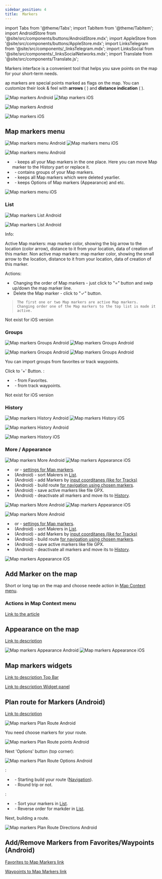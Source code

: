 ```yaml
---
sidebar_position: 4
title:  Markers
---
```

import Tabs from '@theme/Tabs';
import TabItem from '@theme/TabItem';
import AndroidStore from '@site/src/components/buttons/AndroidStore.mdx';
import AppleStore from '@site/src/components/buttons/AppleStore.mdx';
import LinksTelegram from '@site/src/components/_linksTelegram.mdx';
import LinksSocial from '@site/src/components/_linksSocialNetworks.mdx';
import Translate from '@site/src/components/Translate.js';

Markers interface is a convenient tool that helps you save points on the map for your short-term needs.

ap markers are special points marked as flags on the map. You can customize their look & feel with **arrows** (<Translate android="true" ids="show_arrows_on_the_map"/> ) and **distance indication** (<Translate android="true" ids="show_direction"/> ). 


<Tabs groupId="operating-systems">

<TabItem value="def" label="Default" default>

![Map markers Android](@site/static/img/map/map_markers_android.png) ![Map markers iOS](@site/static/img/map/map_markers_ios.png)

</TabItem>

<TabItem value="android" label="Android">

![Map markers Android](@site/static/img/map/map_markers_android.png)

</TabItem>

<TabItem value="ios" label="iOS">

![Map markers iOS](@site/static/img/map/map_markers_ios.png)

</TabItem>

</Tabs>


## Map markers menu

<Tabs groupId="operating-systems">

<TabItem value="def" label="Default" default>

![Map markers menu Android](@site/static/img/personal/markers/map_markers_menu_android.png) ![Map markers menu iOS](@site/static/img/personal/markers/map_markers_menu_ios.png)

</TabItem>

<TabItem value="android" label="Android">

<Translate android="true" ids="android_button_seq"/> <Translate android="true" ids="shared_string_menu,map_markers"/>

![Map markers menu Android](@site/static/img/personal/markers/map_markers_menu_android.png)

- &nbsp;<Translate android="true" ids="shared_string_list"/>  - keeps all your Map markers in the one place. Here you can move Map marker to the History part or replace it.
- &nbsp;<Translate android="true" ids="shared_string_groups"/>  - contains groups of your Map markers. 
- &nbsp;<Translate android="true" ids="shared_string_history"/>  - keeps all Map markers which were deleted yearlier.
- &nbsp;<Translate android="true" ids="shared_string_more_without_dots"/>  - keeps Options of Map markers (Appearance) and etc.


</TabItem>

<TabItem value="ios" label="iOS">

<Translate ios="true" ids="ios_button_seq"/> <Translate ios="true" ids="menu,map_markers"/>

<p> </p>

![Map markers menu iOS](@site/static/img/personal/markers/map_markers_menu_ios.png)

</TabItem>

</Tabs>


### List


<Tabs groupId="operating-systems">

<TabItem value="def" label="Default" default>

![Map markers List Android](@site/static/img/personal/markers/map_markers_list_android.png) 

</TabItem>

<TabItem value="android" label="Android">

<Translate android="true" ids="android_button_seq"/> <Translate android="true" ids="shared_string_menu,map_markers,shared_string_list"/>

<p> </p>

![Map markers List Android](@site/static/img/personal/markers/map_markers_list_android.png) 

Info:

Active Map markers: map marker color, showing the big arrow to the location (color arrow), distance to it from your location, data of creation of this marker.
Non active map markers: map marker color, showing the small arrow to the location, distance to it from your location, data of creation of this marker.

Actions:

- &nbsp;Changing the order of Map markers - just click to "&equals;" button and swip up/down the map marker line.
- &nbsp;Delete the Map marker - click to "&#10003;" button.

> ``` The first one or two Map markers are active Map markers. Changing order one of the Map markers to the top list is made it active. ```

</TabItem>

<TabItem value="ios" label="iOS">

Not exist for iOS version

</TabItem>

</Tabs>



### Groups

<Tabs groupId="operating-systems">

<TabItem value="def" label="Default" default>

![Map markers Groups Android](@site/static/img/personal/markers/map_markers_groups_android.png) ![Map markers Groups Android](@site/static/img/personal/markers/map_markers_groups_add_android.png) 

</TabItem>

<TabItem value="android" label="Android">

![Map markers Groups Android](@site/static/img/personal/markers/map_markers_groups_android.png) ![Map markers Groups Android](@site/static/img/personal/markers/map_markers_groups_add_android.png) 

You can import groups from favorites or track waypoints.

Click to '&#43;' Button.  <Translate android="true" ids="favourites_group"/> :
- &nbsp;<Translate android="true" ids="favourites_group"/>  - from Favorites.
- &nbsp;<Translate android="true" ids="shared_string_gpx_waypoints"/>  - from track waypoints.

</TabItem>

<TabItem value="ios" label="iOS">

Not exist for iOS version

</TabItem>

</Tabs>

### History

<Tabs groupId="operating-systems">

<TabItem value="def" label="Default" default>

![Map markers History Android](@site/static/img/personal/markers/map_markers_history_android.png) ![Map markers History iOS](@site/static/img/personal/markers/map_markers_history_ios.png)

</TabItem>

<TabItem value="android" label="Android">

![Map markers History Android](@site/static/img/personal/markers/map_markers_history_android.png)

</TabItem>

<TabItem value="ios" label="iOS">

![Map markers History iOS](@site/static/img/personal/markers/map_markers_history_ios.png)

</TabItem>

</Tabs>

### More / Appearance 

![Map markers More Android](@site/static/img/personal/markers/map_markers_more_android.png) ![Map markers Appearance iOS](@site/static/img/personal/markers/map_markers_appearance_ios.png) 

- &nbsp;<Translate android="true" ids="appearance_on_the_map"/>  or <Translate ios="true" ids="map_settings_appearance"/>   - [settings for Map markers](/docs/documentation/personal/markers#appearance-on-the-map).
- &nbsp;<Translate android="true" ids="sort_by"/>  (Android) - sort Makrers in [List](/docs/documentation/personal/markers#list-android).
- &nbsp;<Translate android="true" ids="coordinate_input"/>  (Android) - add Markers by [input coorditanes (like for Tracks)](/docs/documentation/personal/tracks#coordinate-input-android)
- &nbsp;<Translate android="true" ids="plan_route"/>  (Android) - build route [for navigation using chosen markers](/docs/documentation/navigation/markers-navigation).
- &nbsp;<Translate android="true" ids="marker_save_as_track"/>  (Android) - save active markers like file GPX.
- &nbsp;<Translate android="true" ids="move_all_to_history"/>  (Android) - deactivate all markers and move its to [History](/docs/documentation/personal/markers#history).


<Tabs groupId="operating-systems">

<TabItem value="def" label="Default" default>

![Map markers More Android](@site/static/img/personal/markers/map_markers_more_android.png) ![Map markers Appearance iOS](@site/static/img/personal/markers/map_markers_appearance_ios.png) 

</TabItem>

<TabItem value="android" label="Android">

![Map markers More Android](@site/static/img/personal/markers/map_markers_more_android.png) 

- &nbsp;<Translate android="true" ids="appearance_on_the_map"/>  or <Translate ios="true" ids="map_settings_appearance"/>   - [settings for Map markers](/docs/documentation/personal/markers#appearance-on-the-map).
- &nbsp;<Translate android="true" ids="sort_by"/>  (Android) - sort Makrers in [List](/docs/documentation/personal/markers#list-android).
- &nbsp;<Translate android="true" ids="coordinate_input"/>  (Android) - add Markers by [input coorditanes (like for Tracks)](/docs/documentation/personal/tracks#coordinate-input-android)
- &nbsp;<Translate android="true" ids="plan_route"/>  (Android) - build route [for navigation using chosen markers](/docs/documentation/navigation/markers-navigation).
- &nbsp;<Translate android="true" ids="marker_save_as_track"/>  (Android) - save active markers like file GPX.
- &nbsp;<Translate android="true" ids="move_all_to_history"/>  (Android) - deactivate all markers and move its to [History](/docs/documentation/personal/markers#history).

</TabItem>

<TabItem value="ios" label="iOS">

![Map markers Appearance iOS](@site/static/img/personal/markers/map_markers_appearance_ios.png) 

</TabItem>

</Tabs>

## Add Marker on the map

Short or long tap on the map and choose neede action in [Map Context menu](/docs/documentation/map/map-context-menu#add--edit-marker).

### Actions in Map Context menu

[Link to the article](/docs/documentation/map/map-context-menu#add--edit-marker)

## Appearance on the map

[Link to description](/docs/documentation/widgets/markers#configure-marker-widgets-and-marker-appearance)

![Map markers Appearance Android](@site/static/img/personal/markers/map_markers_appearance_android.png) ![Map markers Appearance iOS](@site/static/img/personal/markers/map_markers_appearance_ios.png)

## Map markers widgets

[Link to description Top Bar](/docs/documentation/widgets/markers#top-bar-widget-markers)

[Link to description Widget panel](/docs/documentation/widgets/markers#panel-widgets-markers)

## Plan route for Markers (Android)

[Link to description](/docs/documentation/navigation/markers-navigation)

<Translate android="true" ids="android_button_seq"/> <Translate android="true" ids="shared_string_menu,map_markers,shared_string_more_without_dots,plan_route"/>

![Map markers Plan Route Android](@site/static/img/personal/markers/map_markers_plan_route_android.png)

You need choose markers for your route.

![Map markers Plan Route points Android](@site/static/img/personal/markers/map_markers_plan_route_points_android.png)

Next 'Options' button (top corner):

<Translate android="true" ids="android_button_seq"/> <Translate android="true" ids="shared_string_menu,map_markers,shared_string_more_without_dots,plan_route,shared_string_options"/>

<p> </p>

![Map markers Plan Route Options Android](@site/static/img/personal/markers/map_markers_plan_route_options_android.png)

<Translate android="true" ids="shared_string_options"/>:

- &nbsp;<Translate android="true" ids="get_directions"/> - Starting build your route ([Navigation](/docs/documentation/navigation)).
- &nbsp;<Translate android="true" ids="make_round_trip"/> - <Translate android="true" ids="make_round_trip_descr"/> Round trip or not. 

<Translate android="true" ids="sort_by"/> :

- &nbsp;<Translate android="true" ids="intermediate_items_sort_by_distance"/>   - Sort your markers in [List](/docs/documentation/personal/markers#list-android).
- &nbsp;<Translate android="true" ids="shared_string_reverse_order"/>  - Reverse order for markder in [List](/docs/documentation/personal/markers#list-android).

Next, building a route.

<Translate android="true" ids="android_button_seq"/> <Translate android="true" ids="shared_string_menu,map_markers,shared_string_more_without_dots,plan_route,shared_string_options,get_directions"/>

<p> </p>


![Map markers Plan Route Directions Android](@site/static/img/personal/markers/map_markers_plan_route_directions_android.png)


## Add/Remove Markers from Favorites/Waypoints (Android)

[Favorites to Map Markers link](/docs/documentation/personal/favorites#add-to-map-markers-android)

[Waypoints to Map Markers link](/docs/documentation/personal/tracks#group-menu)
